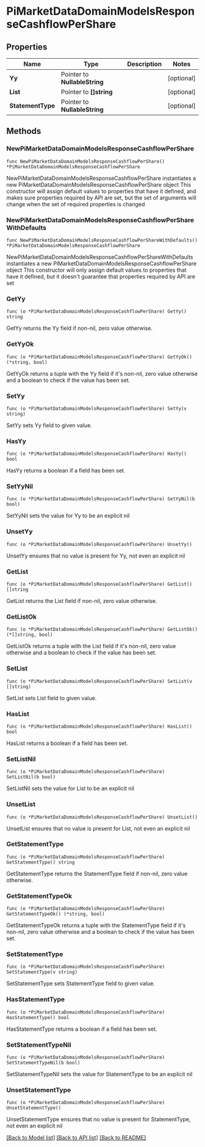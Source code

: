 # PiMarketDataDomainModelsResponseCashflowPerShare

## Properties

Name | Type | Description | Notes
------------ | ------------- | ------------- | -------------
**Yy** | Pointer to **NullableString** |  | [optional] 
**List** | Pointer to **[]string** |  | [optional] 
**StatementType** | Pointer to **NullableString** |  | [optional] 

## Methods

### NewPiMarketDataDomainModelsResponseCashflowPerShare

`func NewPiMarketDataDomainModelsResponseCashflowPerShare() *PiMarketDataDomainModelsResponseCashflowPerShare`

NewPiMarketDataDomainModelsResponseCashflowPerShare instantiates a new PiMarketDataDomainModelsResponseCashflowPerShare object
This constructor will assign default values to properties that have it defined,
and makes sure properties required by API are set, but the set of arguments
will change when the set of required properties is changed

### NewPiMarketDataDomainModelsResponseCashflowPerShareWithDefaults

`func NewPiMarketDataDomainModelsResponseCashflowPerShareWithDefaults() *PiMarketDataDomainModelsResponseCashflowPerShare`

NewPiMarketDataDomainModelsResponseCashflowPerShareWithDefaults instantiates a new PiMarketDataDomainModelsResponseCashflowPerShare object
This constructor will only assign default values to properties that have it defined,
but it doesn't guarantee that properties required by API are set

### GetYy

`func (o *PiMarketDataDomainModelsResponseCashflowPerShare) GetYy() string`

GetYy returns the Yy field if non-nil, zero value otherwise.

### GetYyOk

`func (o *PiMarketDataDomainModelsResponseCashflowPerShare) GetYyOk() (*string, bool)`

GetYyOk returns a tuple with the Yy field if it's non-nil, zero value otherwise
and a boolean to check if the value has been set.

### SetYy

`func (o *PiMarketDataDomainModelsResponseCashflowPerShare) SetYy(v string)`

SetYy sets Yy field to given value.

### HasYy

`func (o *PiMarketDataDomainModelsResponseCashflowPerShare) HasYy() bool`

HasYy returns a boolean if a field has been set.

### SetYyNil

`func (o *PiMarketDataDomainModelsResponseCashflowPerShare) SetYyNil(b bool)`

 SetYyNil sets the value for Yy to be an explicit nil

### UnsetYy
`func (o *PiMarketDataDomainModelsResponseCashflowPerShare) UnsetYy()`

UnsetYy ensures that no value is present for Yy, not even an explicit nil
### GetList

`func (o *PiMarketDataDomainModelsResponseCashflowPerShare) GetList() []string`

GetList returns the List field if non-nil, zero value otherwise.

### GetListOk

`func (o *PiMarketDataDomainModelsResponseCashflowPerShare) GetListOk() (*[]string, bool)`

GetListOk returns a tuple with the List field if it's non-nil, zero value otherwise
and a boolean to check if the value has been set.

### SetList

`func (o *PiMarketDataDomainModelsResponseCashflowPerShare) SetList(v []string)`

SetList sets List field to given value.

### HasList

`func (o *PiMarketDataDomainModelsResponseCashflowPerShare) HasList() bool`

HasList returns a boolean if a field has been set.

### SetListNil

`func (o *PiMarketDataDomainModelsResponseCashflowPerShare) SetListNil(b bool)`

 SetListNil sets the value for List to be an explicit nil

### UnsetList
`func (o *PiMarketDataDomainModelsResponseCashflowPerShare) UnsetList()`

UnsetList ensures that no value is present for List, not even an explicit nil
### GetStatementType

`func (o *PiMarketDataDomainModelsResponseCashflowPerShare) GetStatementType() string`

GetStatementType returns the StatementType field if non-nil, zero value otherwise.

### GetStatementTypeOk

`func (o *PiMarketDataDomainModelsResponseCashflowPerShare) GetStatementTypeOk() (*string, bool)`

GetStatementTypeOk returns a tuple with the StatementType field if it's non-nil, zero value otherwise
and a boolean to check if the value has been set.

### SetStatementType

`func (o *PiMarketDataDomainModelsResponseCashflowPerShare) SetStatementType(v string)`

SetStatementType sets StatementType field to given value.

### HasStatementType

`func (o *PiMarketDataDomainModelsResponseCashflowPerShare) HasStatementType() bool`

HasStatementType returns a boolean if a field has been set.

### SetStatementTypeNil

`func (o *PiMarketDataDomainModelsResponseCashflowPerShare) SetStatementTypeNil(b bool)`

 SetStatementTypeNil sets the value for StatementType to be an explicit nil

### UnsetStatementType
`func (o *PiMarketDataDomainModelsResponseCashflowPerShare) UnsetStatementType()`

UnsetStatementType ensures that no value is present for StatementType, not even an explicit nil

[[Back to Model list]](../README.md#documentation-for-models) [[Back to API list]](../README.md#documentation-for-api-endpoints) [[Back to README]](../README.md)


